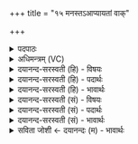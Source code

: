 +++
title = "१५ मनस्तऽआप्यायतां वाक्"

+++
<details><summary>पदपाठः</summary>

मनः॑। ते॒। आ। प्या॒य॒ता॒म्। वाक्। ते॒। आ। प्या॒य॒ता॒म्। प्रा॒णः। ते॒। आ। प्या॒य॒ता॒म्। चक्षुः॑। ते॒। आ। प्या॒य॒ता॒म्। श्रोत्र॑म्। ते॒। आ। प्या॒य॒ता॒म्। यत्। ते॒। क्रू॒रम्। यत्। आस्थि॑त॒मित्याऽस्थि॑तम्। तत्। ते॒। आ। प्या॒य॒ता॒म्। निः। स्त्या॒य॒ता॒म्। तत्। ते॒। शु॒ध्य॒तु। शम्। अहो॑भ्य॒ इत्यहः॑ऽभ्यः। ओष॑धे। त्राय॑स्व। स्वधि॑त॒ इति॒ स्वऽधि॑ते। मा। ए॒न॒म्। हि॒ꣳसीः॒। १५।
</details>

<details><summary>अधिमन्त्रम् (VC)</summary>

- विद्वांसो देवता
- मेधातिथिर्ऋषिः
- स्वराड् धृतिः
- पञ्चमः
</details>

<details><summary>दयानन्द-सरस्वती (हि) - विषयः</summary>

फिर भी प्रकारान्तर से अगले मन्त्र में उक्त अर्थ का प्रकाश किया है ॥
</details>

<details><summary>दयानन्द-सरस्वती (हि) - पदार्थः</summary>

पदार्थान्वयभाषाः -  हे शिष्य ! मेरी शिक्षा से (ते) तेरा (मनः) मन (आप्यायताम्) पर्य्याप्त गुणयुक्त हो, (ते) तेरा (प्राणः) प्राण (आप्यायताम्) बलादि गुणयुक्त हो, (ते) तेरी (चक्षुः) दृष्टि (आप्यायताम्) निर्मल हो, (ते) तेरे (श्रोत्रम्) कर्ण (आप्यायताम्) सद्गुण व्याप्त हों, (ते) तेरा (यत्) जो (क्रूरम्) दुष्ट व्यवहार है, वह (निः) (स्त्यायताम्) दूर हो और (यत्) जो (ते) तेरा (आस्थितम्) निश्चय है, वह (आप्यायताम्) पूरा हो। इस प्रकार से (ते) तेरा समस्त व्यवहार (शुध्यतु) शुद्ध हो और (अहोभ्यः) प्रतिदिन तेरे लिये (शम्) सुख हो। हे (ओषधे) प्रवर अध्यापक ! आप (एनम्) इस शिष्य की (त्रायस्व) रक्षा कीजिये और (मा हिंसीः) व्यर्थ ताड़ना मत कीजिये। हे (स्वधिते) प्रशस्ताध्यापिके ! तू इस कुमारिका शिष्या की (त्रायस्व) रक्षा कर और इस को अयोग्य ताड़ना मत दे ॥१५॥
</details>

<details><summary>दयानन्द-सरस्वती (हि) - भावार्थः</summary>

भावार्थभाषाः -  सत्कर्म करने से सब की उन्नति होती है, इस से सब मनुष्यों को चाहिये कि सुशिक्षा पाकर समस्त सत्कर्मों का अनुष्ठान करें। इसी से अध्यापक जन गुणग्रहण कराने ही के लिये शिष्यों को ताड़ना देते हैं, वह उनकी ताड़ना अत्यन्त सुख की करनेवाली होती है। स्त्री और पुरुष इस प्रकार उपदेश करें कि हे सर्वोत्तम अध्यापक ! यह आपका विद्यार्थी जैसे शीघ्र विद्वान् हो जाय, वैसा प्रयत्न कीजिये। हे प्रिये ! यह कन्या जिस प्रकार अतिशीघ्र विद्यायुक्त हो, वैसा काम कर ॥१५॥
</details>

<details><summary>दयानन्द-सरस्वती (सं) - विषयः</summary>

पुनरुक्तोऽर्थः प्रकारान्तरेण प्रकाश्यते ॥
</details>

<details><summary>दयानन्द-सरस्वती (सं) - पदार्थः</summary>

पदार्थान्वयभाषाः -  हे शिष्य ! मदीयशिक्षणेन ते तव मन आप्यायताम्, ते वागाप्यायताम्, ते प्राण आप्यायताम्, ते चक्षुराप्यायताम्, ते श्रोत्रमाप्यायताम्, ते यत्क्रूरं दुश्चरित्रं तत् निष्ट्यायताम् दूरीगच्छतु, यत् ते तवास्थितं निश्चितं तदाप्यायताम्, इत्थं ते सर्वं शुध्यतु, अहोभ्यो दिनेभ्यस्तुभ्यं शमस्तु। अथ स्वस्वामिनि शिष्यलालनापरं गुरुपत्नीवाक्यम्। हे ओषधे ! विज्ञानवराध्यापक ! त्वमेनं शिष्यं त्रायस्व, मा हिंसीः। स च स्वपत्नी प्रत्याह−हे स्वधितेऽध्यापिके स्त्रि ! त्वेमनां त्रायस्व, मा हिंसीश्च ॥१५॥
</details>

<details><summary>दयानन्द-सरस्वती (सं) - भावार्थः</summary>

भावार्थभाषाः -  सत्कर्म्मानुष्ठानेन सर्वस्योन्नतिर्भवत्यतः सर्वैर्मनुष्यैर्गुरुशिक्षया समस्तसत्कर्म्मानुष्ठेयम्। गुरवो गुणग्रहणायैव शिष्याणां ताडनं विदधति, ततस्तेषामिदमभ्युदयनिःश्रेयसकारि जायत एवेति बोध्यम्। दम्पती परस्परमेवमुपदिशेताम्। हे पते ! भवानयं शिष्यो यथा सद्यो विद्वान् स्यात् तथा प्रयतताम्। हे धर्मपत्नि ! भवति यथेयं कन्या तूर्णं विदुषी भवेत् तथा विदधातु ॥१५॥
</details>

<details><summary>सविता जोशी ← दयानन्दः (म) - भावार्थः</summary>

भावार्थभाषाः -  सत्कर्म करण्याने सर्वांची उन्नती होते. यासाठी सर्व माणसांनी चांगले शिक्षण घेऊन सत्कर्माचे अनुष्ठान करावे. त्यासाठी अध्यापक शिष्यांना शिक्षा करतात. ती योग्य असते. स्त्री व पुरुषांनी अध्यापकाला असा उपदेश करावा, हे उत्तम अध्यापकांनो ! हा तुमचा विद्यार्थी लवकरात लवकर विद्वान होईल, असा प्रयत्न करा. हे अध्यापिके ! ही कन्या ज्या प्रकारे लवकर विदुषी होईल, असे प्रयत्न कर.
</details>
